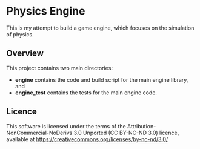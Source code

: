 
Physics Engine
==============

This is my attempt to build a game engine, which focuses on the simulation of physics.

Overview
--------

This project contains two main directories:

* **engine** contains the code and build script for the main engine library, and
* **engine_test** contains the tests for the main engine code.

Licence
-------

This software is licensed under the terms of the Attribution-NonCommercial-NoDerivs 3.0 Unported (CC BY-NC-ND 3.0)
licence, available at https://creativecommons.org/licenses/by-nc-nd/3.0/
